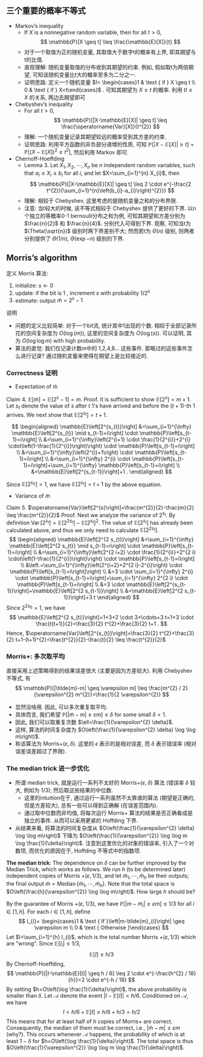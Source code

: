 



## 三个重要的概率不等式

- Markov’s inequality
    - If $X$ is a nonnegative random variable, then for all $t>0$,
    $$
    \mathbb{P}[X \geq t] \leq \frac{\mathbb{E}[X]}{t}
    $$
    - 对于一个取值为正的随机变量, 其取值大于数字t的概率有上界, 即其期望与t的比值.
    - 直观理解: 随机变量取值的分布收到其期望的约束. 例如, 假如取t为两倍期望, 可知该随机变量比t大的概率至多为二分之一.
    - 证明思路: 定义一个随机变量 $I= \begin{cases}1 & \text { if } X \geq t \\ 0 & \text { if } X<t\end{cases}$ . 可知其期望为 $X \ge t$ 的概率. 利用 $t I \leq X$ 的关系, 两边去期望即可
- Chebyshev’s inequality
    - For all $t>0$,
    $$
    \mathbb{P}[|X-\mathbb{E}[X]| \geq t] \leq \frac{\operatorname{Var}[X]}{t^{2}}
    $$
    - 理解: 一个随机变量记录其期望较远的概率受到其方差的约束.
    - 证明思路: 利用平方函数的非负部分递增的性质, 可知 $\mathbb{P}[|X-\mathbb{E}[X]| \geq t]=\mathbb{P}\left[(X-\mathbb{E}[X])^{2} \geq t^{2}\right]$, 然后利用 Markov 即可.
- Chernoff-Hoeffding
    - Lemma 3. Let $X_{1}, X_{2}, \cdots, X_{n}$ be $n$ independent random variables, such that $a_{i} \leq X_{i} \leq b_{i}$ for all $i$, and let $X=\sum_{i=1}^{n} X_{i}$, then
    $$
    \mathbb{P}[|X-\mathbb{E}[X]| \geq t] \leq 2 \cdot e^{-\frac{2 t^{2}}{\sum_{i=1}^{n}\left(b_{i}-a_{i}\right)^{2}}}
    $$
    - 理解: 相较于 Chebyshev, 这里考虑的是随机变量之和的分布界限.
    - 注意: 当t较大的时候, 该不等式相较于 Chebyshev 提供了更好的下界. 以n个独立的等概率0-1 bernoulli分布之和为例, 可知其期望和方差分别为 $\frac{n}{2}$ 和 $\frac{n}{4}$. 分别代入可得到下界. 观察, 可知当t为 $\Theta(\sqrt{n})$ 级别时两下界差别不大; 然而若t为 $\Theta({n})$ 级别, 则两者分别提供了 $\Theta(1/n)$, $\Theta(\exp{-n})$ 级别的下界.



## Morris’s algorithm

定义 Morris 算法:

1. initialize: $s \leftarrow 0$
2. update: if the bit is 1 , increment $s$ with probability $1 / 2^{s}$
3. estimate: output $\tilde{m}=2^{s}-1$

说明

- 问题的定义比较简单: 对于一个bit流, 统计其中1出现的个数. 相较于全部记录所花的空间复杂度为 $O(\log(m))$,  这里的空间复杂度为 $O(\log(s))$. 可以证明, 其为 $O(\log \log m)$ with high probability.
- 算法的直觉: 我们仅记录计数m中的 1,2,4,8... 这些事件. 那略过的这些事件怎么进行记录? 通过随机变量来使得在期望上是比较接近的.

### Correctness 证明

- Expectation of $\tilde{m}$

Claim 4. $\mathbb{E}[\tilde{m}]=\mathbb{E}\left[2^{s}-1\right]=m$.
Proof. It is sufficient to show $\mathbb{E}\left[2^{s}\right]=m+1$. Let $s_{t}$ denote the value of $s$ after $t$ 1's have arrived and before the $(t+1)$-th 1 arrives. We next show that $\mathbb{E}\left[2^{s_{t}}\right]=t+1$.

$$
\begin{aligned}
\mathbb{E}\left[2^{s_{t}}\right] &=\sum_{i=1}^{\infty} \mathbb{E}\left[2^{s_{t}} \mid s_{t-1}=i\right] \cdot \mathbb{P}\left[s_{t-1}=i\right] \\
&=\sum_{i=1}^{\infty}\left(2^{i+1} \cdot \frac{1}{2^{i}}+2^{i} \cdot\left(1-\frac{1}{2^{i}}\right)\right) \cdot \mathbb{P}\left[s_{t-1}=i\right] \\
&=\sum_{i=1}^{\infty}\left(2^{i}+1\right) \cdot \mathbb{P}\left[s_{t-1}=i\right] \\
&=\sum_{i=1}^{\infty} 2^{i} \cdot \mathbb{P}\left[s_{t-1}=i\right]+\sum_{i=1}^{\infty} \mathbb{P}\left[s_{t-1}=i\right] \\
&=\mathbb{E}\left[2^{s_{t-1}}\right]+1 .
\end{aligned}
$$

Since $\mathbb{E}\left[2^{s_{0}}\right]=1$, we have $\mathbb{E}\left[2^{s_{t}}\right]=t+1$ by the above equation.

- Variance of $\tilde{m}$

Claim 5. $\operatorname{Var}\left[2^{s}\right]=\frac{m^{2}}{2}-\frac{m}{2} \leq \frac{m^{2}}{2}$
Proof. Next we analyze the variance of $2^{s_{t}}$. By definition $\operatorname{Var}\left[2^{s_{t}}\right]=\mathbb{E}\left[2^{2 s_{t}}\right]-\mathbb{E}\left[2^{s_{t}}\right]^{2}$. The value of $\mathbb{E}\left[2^{s_{t}}\right]$ has already been calculated above, and thus we only need to calculate $\mathbb{E}\left[2^{2 s_{t}}\right]$.
$$
\begin{aligned}
\mathbb{E}\left[2^{2 s_{t}}\right] &=\sum_{i=1}^{\infty} \mathbb{E}\left[2^{2 s_{t}} \mid s_{t-1}=i\right] \cdot \mathbb{P}\left[s_{t-1}=i\right] \\
&=\sum_{i=1}^{\infty}\left(2^{2 i+2} \cdot \frac{1}{2^{i}}+2^{2 i} \cdot\left(1-\frac{1}{2^{i}}\right)\right) \cdot \mathbb{P}\left[s_{t-1}=i\right] \\
&\left.=\sum_{i=1}^{\infty}\left(2^{i+2}+2^{2 i}-2^{i}\right) \cdot \mathbb{P}\left[s_{t-1}=i\right]\right) \\
&=3 \cdot \sum_{i=1}^{\infty} 2^{i} \cdot \mathbb{P}\left[s_{t-1}=i\right]+\sum_{i=1}^{\infty} 2^{2 i} \cdot \mathbb{P}\left[s_{t-1}=i\right] \\
&=3 \cdot \mathbb{E}\left[2^{s_{t-1}}\right]+\mathbb{E}\left[2^{2 s_{t-1}}\right] \\
&=\mathbb{E}\left[2^{2 s_{t-1}}\right]+3 t
\end{aligned}
$$
Since $2^{2 s_{0}}=1$, we have
$$
\mathbb{E}\left[2^{2 s_{t}}\right]=1+3+2 \cdot 3+\cdots+3 t=1+3 \cdot \frac{t(t+1)}{2}=\frac{3}{2} t^{2}+\frac{3}{2} t+1 .
$$
Hence, $\operatorname{Var}\left[2^{s_{t}}\right]=\frac{3}{2} t^{2}+\frac{3}{2} t+1-(t+1)^{2}=\frac{t^{2}}{2}-\frac{t}{2} \leq \frac{t^{2}}{2}$



### Morris+: 多次取平均

直接采用上述策略得到的结果误差很大 (主要是因为方差较大). 利用 Chebyshev 不等式, 有
$$
\mathbb{P}[|\tilde{m}-m| \geq \varepsilon m] \leq \frac{m^{2} / 2}{\varepsilon^{2} m^{2}}=\frac{1}{2 \varepsilon^{2}}
$$

- 显然没啥用. 因此, 可以多次重复取平均.
- 具体而言, 我们希望 $\mathbb{P}[|\tilde{m}-m| \geq \varepsilon m] \leq \delta \text { for some small } \delta<1$.
- 因此, 我们可以取重复次数 $\ell=\frac{1}{\varepsilon^{2} \delta}$.
- 这样, 算法的时间复杂度为 $O\left(\frac{1}{\varepsilon^{2} \delta} \log \log m\right)$.
- 称该算法为 Morris+$(\varepsilon, \delta)$. 这里的 $\epsilon$ 表示的是相对误差, 而 $\delta$ 表示错误率 (相对误差误差超过了界限).



### The median trick 进一步优化

- 所谓 median trick, 就是运行一系列不太好的  Morris+$(\varepsilon, \delta)$ 算法 (错误率 $\delta$ 较大, 例如为 1/3); 然后取这些结果的中位数.
    - 这里的intuition在于, 通过运行一系列虽然不太靠谱的算法 (期望是正确的, 但是方差较大), 总有一些可以得到正确解 (在误差范围内).
    - 通过取中位数而非均值, 将每次运行 Morris+ 算法的结果是否正确看成是独立的事件. 从而可以采用更紧的 Hoffding 下界.
- 从结果来看, 将算法的时间复杂度从  $O\left(\frac{1}{\varepsilon^{2} \delta} \log \log m\right)$ 下降为 $O\left(\frac{1}{\varepsilon^{2}} \log \log m \log \frac{1}{\delta}\right)$. 注意到这里优化的对象的错误率, 引入了一个对数项, 而优化的原因在于, Hoffding 不等式中的指数项.

**The median trick**: The dependence on $\delta$ can be further improved by the Median Trick, which works as follows. We run $h$ (to be determined later) independent copies of Morris $+(\varepsilon, 1 / 3)$, and let $\tilde{m}_{1}, \cdots, \tilde{m}_{h}$ be their outputs; the final output $\tilde{m}=\operatorname{Median}\left\{\tilde{m}_{1}, \cdots, \tilde{m}_{h}\right\}$. Note that the total space is $O\left(\frac{h}{\varepsilon^{2}} \log \log m\right)$. How large $h$ should be?

By the guarantee of Morris $+(\varepsilon, 1 / 3)$, we have $\mathbb{P}\left[\left|m-\tilde{m}_{i}\right| \geq \varepsilon m\right] \leq 1 / 3$ for all $i \in[1, h]$. For each $i \in[1, h]$, define
$$
I_{i}= \begin{cases}1 & \text { If }\left|m-\tilde{m}_{i}\right| \geq \varepsilon m \\ 0 & \text { Otherwise }\end{cases}
$$
Let $I=\sum_{i=1}^{h} I_{i}$, which is the total number Morris $+(\varepsilon, 1 / 3)$ which are "wrong". Since $\mathbb{E}\left[I_{i}\right] \leq 1 / 3$,
$$
\mathbb{E}[I] \leq h / 3
$$
By Chernoff-Hoeffding,
$$
\mathbb{P}[|I-\mathbb{E}[I]| \geq h / 6] \leq 2 \cdot e^{-\frac{h^{2} / 18}{h}}=2 \cdot e^{-h / 18}
$$
By setting $h=O\left(\log \frac{1}{\delta}\right)$, the above probability is smaller than $\delta$.
Let $\mathcal{A}$ denote the event $|I-\mathbb{E}[I]|<h / 6$. Conditioned on $\mathcal{A}$, we have
$$
I<h / 6+\mathbb{E}[I] \leq h / 6+h / 3=h / 2
$$
This means that for at least half of $h$ copies of Morris+ are correct. Consequently, the median of them must be correct, i.e., $|\tilde{m}-m| \leq \varepsilon m$ (why?). This occurs whenever $\mathcal{A}$ happens, the probability of which is at least $1-\delta$ for $h=O\left(\log \frac{1}{\delta}\right)$. The total space is thus $O\left(\frac{1}{\varepsilon^{2}} \log \log m \log \frac{1}{\delta}\right)$.
